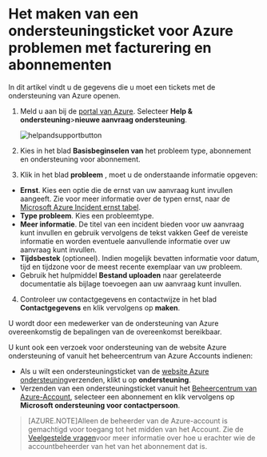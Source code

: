 <properties
    pageTitle="Het maken van een Ondersteuningsticket voor Azure facturerings- en Abonnementskwesties | Microsoft Azure"
    description="Wordt beschreven hoe u een Ondersteuningsticket maken voor Azure facturerings- en Abonnementskwesties"
    services=""
    documentationCenter=""
    authors="genlin"
    manager="mbaldwin"
    editor=""
    tags="billing"
    />

<tags
    ms.service="billing"
    ms.workload="na"
    ms.tgt_pltfrm="na"
    ms.devlang="na"
    ms.topic="article"
    ms.date="08/24/2016"
    ms.author="genli"/>

# <a name="how-to-create-a-support-ticket-for-azure-billing-and-subscription-issues"></a>Het maken van een ondersteuningsticket voor Azure problemen met facturering en abonnementen
In dit artikel vindt u de gegevens die u moet een tickets met de ondersteuning van Azure openen.

1. Meld u aan bij de [portal van Azure](https://portal.azure.com/). Selecteer **Help & ondersteuning**>**nieuwe aanvraag ondersteuning**.

    ![helpandsupportbutton](./media/billing-how-to-create-billing-support-ticket/helpandsupport.png)
2. Kies in het blad **Basisbeginselen van** het probleem type, abonnement en ondersteuning voor abonnement.
3. Klik in het blad **probleem** , moet u de onderstaande informatie opgeven:

 * **Ernst**. Kies een optie die de ernst van uw aanvraag kunt invullen aangeeft. Zie voor meer informatie over de typen ernst, naar de [Microsoft Azure Incident ernst tabel](http://support.microsoft.com/gp/AzureSevDetails).
 * **Type probleem**. Kies een probleemtype.
 * **Meer informatie**. De titel van een incident bieden voor uw aanvraag kunt invullen en gebruik vervolgens de tekst vakken Geef de vereiste informatie en worden eventuele aanvullende informatie over uw aanvraag kunt invullen.
 * **Tijdsbestek** (optioneel). Indien mogelijk bevatten informatie voor datum, tijd en tijdzone voor de meest recente exemplaar van uw probleem.
 * Gebruik het hulpmiddel **Bestand uploaden** naar gerelateerde documentatie als bijlage toevoegen aan uw aanvraag kunt invullen.
4. Controleer uw contactgegevens en contactwijze in het blad **Contactgegevens** en klik vervolgens op **maken**.

U wordt door een medewerker van de ondersteuning van Azure overeenkomstig de bepalingen van de overeenkomst bereikbaar.

U kunt ook een verzoek voor ondersteuning van de website Azure ondersteuning of vanuit het beheercentrum van Azure Accounts indienen:

 * Als u wilt een ondersteuningsticket van de [website Azure ondersteuning](https://azure.microsoft.com/support/options/)verzenden, klikt u op **ondersteuning**.
 * Verzenden van een ondersteuningsticket vanuit het [Beheercentrum van Azure-Account](https://account.windowsazure.com/Subscriptions), selecteer een abonnement en klik vervolgens op **Microsoft ondersteuning voor contactpersoon**.

 >[AZURE.NOTE]Alleen de beheerder van de Azure-account is gemachtigd voor toegang tot het midden van het Account. Zie de [Veelgestelde vragen](billing-subscription-transfer.md#faq)voor meer informatie over hoe u erachter wie de accountbeheerder van het van het abonnement dat is.

